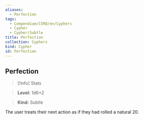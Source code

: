 ```yaml
---
aliases:
  - Perfection
tags:
  - Compendium/CSRD/en/Cyphers
  - Cypher
  - Cypher/Subtle
title: Perfection
collection: Cyphers
kind: Cypher
id: Perfection
---
```

## Perfection    
>[!info] Stats    
> **Level:** 1d6+2    
> **Kind:** Subtle  
    
The user treats their next action as if they had rolled a natural 20.
